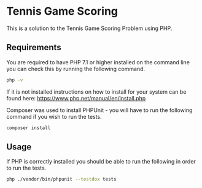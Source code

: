 # Tennis Game Scoring

This is a solution to the Tennis Game Scoring Problem using PHP. 

## Requirements
You are required to have PHP 7.1 or higher installed on the command line you can check this by running the following command.

```bash 
php -v
```

If it is not installed instructions on how to install for your system can be found here: https://www.php.net/manual/en/install.php

Composer was used to install PHPUnit - you will have to run the following command if you wish to run the tests.

```bash
composer install
```

## Usage
If PHP is correctly installed you should be able to run the following in order to run the tests.

```bash 
php ./vendor/bin/phpunit --testdox tests
```
